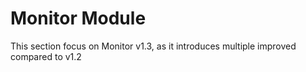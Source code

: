 Monitor Module
==============

This section focus on Monitor v1.3, as it introduces multiple improved compared to v1.2
